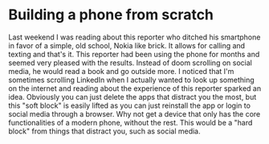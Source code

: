 # Building a phone from scratch

Last weekend I was reading about this reporter who ditched his smartphone in favor of a simple, old school, Nokia like brick. It allows for calling and texting and that's it. This reporter had been using the phone for months and seemed very pleased with the results. Instead of doom scrolling on social media, he would read a book and go outside more. I noticed that I'm sometimes scrolling LinkedIn when I actually wanted to look up something on the internet and reading about the experience of this reporter sparked an idea. Obviously you can just delete the apps that distract you the most, but this "soft block" is easily lifted as you can just reinstall the app or login to social media through a browser. Why not get a device that only has the core functionalities of a modern phone, without the rest. This would be a "hard block" from things that distract you, such as social media. 
